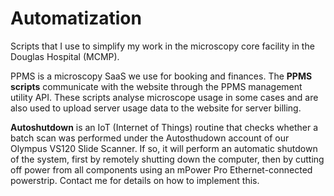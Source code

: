 # Automatization
Scripts that I use to simplify my work in the microscopy core facility in the Douglas Hospital (MCMP).

PPMS is a microscopy SaaS we use for booking and finances. The **PPMS scripts** communicate with the website through the PPMS management utility API. These scripts analyse microscope usage in some cases and are also used to upload server usage data to the website for server billing.

**Autoshutdown** is an IoT (Internet of Things) routine that checks whether a batch scan was performed under the Autosthudown account of our Olympus VS120 Slide Scanner. If so, it will perform an automatic shutdown of the system, first by remotely shutting down the computer, then by cutting off power from all components using an mPower Pro Ethernet-connected powerstrip. Contact me for details on how to implement this.
